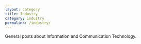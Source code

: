 ```yaml
---
layout: category
title: Industry
category: industry
permalink: /industry/
---
```

General posts about Information and Communication Technology.
